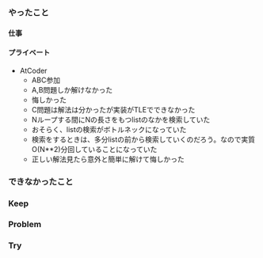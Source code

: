 ### やったこと

#### 仕事


#### プライベート

- AtCoder
  - ABC参加
  - A,B問題しか解けなかった
  - 悔しかった
  - C問題は解法は分かったが実装がTLEでできなかった
  - Nループする間にNの長さをもつlistのなかを検索していた
  - おそらく、listの検索がボトルネックになっていた
  - 検索をするときは、多分listの前から検索していくのだろう。なので実質O(N**2)分回していることになっていた
  - 正しい解法見たら意外と簡単に解けて悔しかった


### できなかったこと



### Keep



### Problem



### Try
